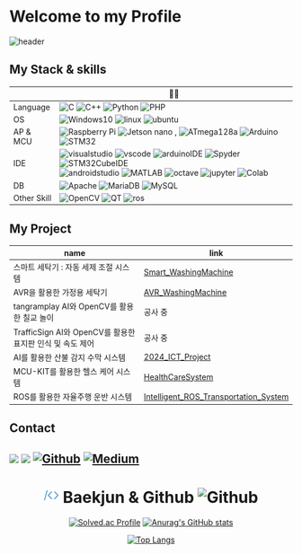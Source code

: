 # Welcome to my Profile
![header](https://capsule-render.vercel.app/api?type=waving&color=0:15F5BA,100:DCFFB7&height=240&section=header&text=👋%20Hi%20I'm%20BChanGod&fontSize=60)
## My Stack & skills
|  | 👨‍💻 |
| --- | --- |
| Language | ![C](https://img.shields.io/badge/C-1679AB?style=for-the-badge&logo=C&logoColor=white) ![C++](https://img.shields.io/badge/C++-00599C?style=for-the-badge&logo=Cplusplus) ![Python](https://img.shields.io/badge/Python-008DDA?style=for-the-badge&logo=Python&logoColor=white) ![PHP](https://img.shields.io/badge/PHP-777BB4?style=for-the-badge&logo=PHP&logoColor=white)
| OS | ![Windows10](https://img.shields.io/badge/Windows10-FFFFFF?style=for-the-badge&logo=Windows10&logoColor=blue) ![linux](https://img.shields.io/badge/linux-FCC624?style=for-the-badge&logo=linux&logoColor=black) ![ubuntu](https://img.shields.io/badge/ubuntu-E95420?style=for-the-badge&logo=Ubuntu&logoColor=white) |
| AP & MCU | ![Raspberry Pi](https://img.shields.io/badge/raspberrypi-A22846?style=for-the-badge&logo=raspberrypi&logoColor=white) ![Jetson nano](https://img.shields.io/badge/JetsonNano-76B900?style=for-the-badge&logo=nvidia&logoColor=white) , ![ATmega128a](https://img.shields.io/badge/ATmega128a-C61C3E?style=for-the-badge&logo=ATmega128a&logoColor=white) ![Arduino](https://img.shields.io/badge/Arduino-00878F?style=for-the-badge&logo=Arduino&logoColor=white) ![STM32](https://img.shields.io/badge/STM32-03234B?style=for-the-badge&logo=stmicroelectronics&logoColor=white) |
| IDE | ![visualstudio](https://img.shields.io/badge/visualstudio-5C2D91?style=for-the-badge&logo=visualstudio&logoColor=white) ![vscode](https://img.shields.io/badge/vscode-007ACC?style=for-the-badge&logo=visualstudiocode&logoColor=white) ![arduinoIDE](https://img.shields.io/badge/ArduinoIDE-00878F?style=for-the-badge&logo=ArduinoIDE&logoColor=white) ![Spyder](https://img.shields.io/badge/Spyder-FF0000?style=for-the-badge&logo=spyderide&logoColor=white) ![STM32CubeIDE](https://img.shields.io/badge/Cube-6AFDEF?style=for-the-badge&logo=stmicroelectronics&logoColor=white) <br> ![androidstudio](https://img.shields.io/badge/androidstudio-34A853?style=for-the-badge&logo=androidstudio&logoColor=white) ![MATLAB](https://img.shields.io/badge/matlab-007FFF?style=for-the-badge&logo=matrix&logoColor=white) ![octave](https://img.shields.io/badge/octave-0790C0?style=for-the-badge&logo=octave&logoColor=white) ![jupyter](https://img.shields.io/badge/Jupyter%20notebook-F37626?style=for-the-badge&logo=jupyter&logoColor=white) ![Colab](https://img.shields.io/badge/Colab-F9AB00?style=for-the-badge&logo=googlecolab&logoColor=white) |
| DB | ![Apache](https://img.shields.io/badge/Apache-D22128?style=for-the-badge&logo=Apache&logoColor=white) ![MariaDB](https://img.shields.io/badge/MariaDB-003545?style=for-the-badge&logo=MariaDB&logoColor=white) ![MySQL](https://img.shields.io/badge/MySQL-4479A1?style=for-the-badge&logo=MySQL&logoColor=white) |
| Other Skill | ![OpenCV](https://img.shields.io/badge/OpenCV-5C3EE8?style=for-the-badge&logo=OpenCV&logoColor=white) ![QT](https://img.shields.io/badge/qt-41CD52?style=for-the-badge&logo=qt&logoColor=white) ![ros](https://img.shields.io/badge/ros-22314E?style=for-the-badge&logo=ros&logoColor=white) |

## My Project
| name | link |
| --- | --- |
| 스마트 세탁기 : 자동 세제 조절 시스템 | [Smart_WashingMachine](https://grandiose-pan-4be.notion.site/f4586baebf8f495f9e3340e4882bf061?pvs=4) |
| AVR을 활용한 가정용 세탁기 | [AVR_WashingMachine](https://github.com/BChanGod/AVR_WashingMachine) |
| tangramplay AI와 OpenCV를 활용한 칠교 놀이 | 공사 중 |
| TrafficSign AI와 OpenCV를 활용한 표지판 인식 및 속도 제어 | 공사 중 |
| AI를 활용한 산불 감지 수막 시스템 | [2024_ICT_Project](https://github.com/BChanGod/2024_ICT_Project) |
| MCU-KIT를 활용한 헬스 케어 시스템 | [HealthCareSystem](https://github.com/BChanGod/HealthCareSystem) |
| ROS를 활용한 자율주행 운반 시스템 | [Intelligent_ROS_Transportation_System](https://github.com/BChanGod/Intelligent_ROS_Transportation_System) |

## Contact
<a href="mailto:dlqudcks9541@naver.com?"><img src="https://img.shields.io/badge/dlqudcks9541@naver.com-03C75A?style=for-the-badge&logo=NAVER&logoColor=FFFFFF"/></a>
<a href="mailto:lbc9541@gmail.com?"><img src="https://img.shields.io/badge/lbc9541@gmail.com-EA4335?&style=for-the-badge&logo=gmail&logoColor=white"/></a>
<a href="https://github.com/BChanGod" target="_blank"><img alt="Github" src="https://img.shields.io/badge/GitHub-%2312100E.svg?&style=for-the-badge&logo=Github&logoColor=white" /></a>
<a href="https://www.notion.so/ByungChan-Lee-e56109ff9be24947830d10ec8d29729e" target="_blank"><img alt="Medium" src="https://img.shields.io/badge/Notion-000000?&style=for-the-badge&logo=notion&logoColor=white" /></a>
---

<div align="center">
  
# <img src="./baekjun.png" alt="Baekjun" width="27" height="27"/> Baekjun & Github <img src="./github.svg" alt="Github" width="27" height="27"/>

<div align="center">
  
[![Solved.ac Profile](http://mazassumnida.wtf/api/v2/generate_badge?boj=lbc998)](https://solved.ac/lbc998/)
[![Anurag's GitHub stats](https://github-readme-stats.vercel.app/api?username=BChanGod)](https://github.com/BChanGod/github-readme-stats)

<div align="center">
  
[![Top Langs](https://github-readme-stats.vercel.app/api/top-langs/?username=BChanGod&layout=compact)](https://github.com/BChanGod/github-readme-stats)

<!---
BChanGod/BChanGod is a ✨ special ✨ repository because its `README.md` (this file) appears on your GitHub profile.
You can click the Preview link to take a look at your changes.
--->
